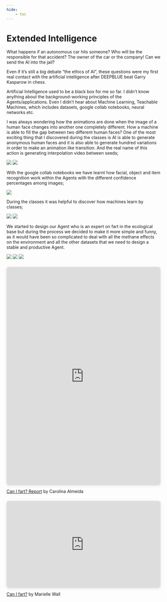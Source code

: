 ```yaml
---
hide:
    - toc
---
```


# Extended Intelligence

What happens if an autonomous car hits someone?
Who will be the responsible for that accident?
The owner of the car or the company!
Can we send the AI into the jail?

Even if it’s still a big debate “the ethics of AI”, these questions were my first real contact with the artificial intelligence after DEEPBLUE beat Garry Kasparow in chess.

Artificial Intelligence used to be a black box for me so far. I didn’t know anything about the background-working principles of the Agents/applications. Even I didn’t hear about Machine Learning, Teachable Machines, which includes datasets, google collab notebooks, neural networks etc.

I was always wondering how the animations are done when the image of a human face changes into another one completely different. How a machine is able to fill the gap between two different human faces? One of the most exciting thing that I discovered during the classes is AI is able to generate anonymous human faces and it is also able to generate hundred variations in order to make an animation like transition. And the real name of this action is generating interpolation video between seeds;

![](../images/interpolation1.jpg)
![](../images/interpolation2.jpg)

With the google collab notebooks we have learnt how facial, object and item recognition work within the Agents with the different confidence percentages among images;

![](../images/faceobjectrecognition.jpg)


During the classes it was helpful to discover how machines learn by classes;

![](../images/class1.jpg)
![](../images/class2.jpg)


We started to design our Agent who is an expert on fart in the ecological base but during the process we decided to make it more simple and funny, as it would have been so complicated to deal with all the methane effects on the environment and all the other datasets that we need to design a stable and productive Agent.

![](../images/d1.jpg)
![](../images/d2.jpg)
![](../images/d3.jpg)

<div style="position: relative; width: 100%; height: 0; padding-top: 141.4286%;
 padding-bottom: 0; box-shadow: 0 2px 8px 0 rgba(63,69,81,0.16); margin-top: 1.6em; margin-bottom: 0.9em; overflow: hidden;
 border-radius: 8px; will-change: transform;">
  <iframe loading="lazy" style="position: absolute; width: 100%; height: 100%; top: 0; left: 0; border: none; padding: 0;margin: 0;"
    src="https:&#x2F;&#x2F;www.canva.com&#x2F;design&#x2F;DAFUQsaPo_0&#x2F;view?embed" allowfullscreen="allowfullscreen" allow="fullscreen">
  </iframe>
</div>
<a href="https:&#x2F;&#x2F;www.canva.com&#x2F;design&#x2F;DAFUQsaPo_0&#x2F;view?utm_content=DAFUQsaPo_0&amp;utm_campaign=designshare&amp;utm_medium=embeds&amp;utm_source=link" target="_blank" rel="noopener">Can I fart? Report</a> by Carolina Almeida

<div style="position: relative; width: 100%; height: 0; padding-top: 56.2500%;
 padding-bottom: 0; box-shadow: 0 2px 8px 0 rgba(63,69,81,0.16); margin-top: 1.6em; margin-bottom: 0.9em; overflow: hidden;
 border-radius: 8px; will-change: transform;">
  <iframe loading="lazy" style="position: absolute; width: 100%; height: 100%; top: 0; left: 0; border: none; padding: 0;margin: 0;"
    src="https:&#x2F;&#x2F;www.canva.com&#x2F;design&#x2F;DAFUEu4fxrk&#x2F;view?embed" allowfullscreen="allowfullscreen" allow="fullscreen">
  </iframe>
</div>
<a href="https:&#x2F;&#x2F;www.canva.com&#x2F;design&#x2F;DAFUEu4fxrk&#x2F;view?utm_content=DAFUEu4fxrk&amp;utm_campaign=designshare&amp;utm_medium=embeds&amp;utm_source=link" target="_blank" rel="noopener">Can I fart?</a> by Marielle Wall
